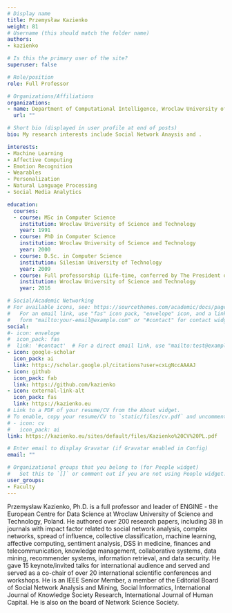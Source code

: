 ```yaml
---
# Display name
title: Przemysław Kazienko
weight: 81
# Username (this should match the folder name)
authors:
- kazienko

# Is this the primary user of the site?
superuser: false

# Role/position
role: Full Professor

# Organizations/Affiliations
organizations:
- name: Department of Computational Intelligence, Wroclaw University of Science and Technology
  url: ""

# Short bio (displayed in user profile at end of posts)
bio: My research interests include Social Network Anaysis and .

interests:
- Machine Learning
- Affective Computing
- Emotion Recognition
- Wearables
- Personalization
- Natural Language Processing
- Social Media Analytics

education:
  courses:
  - course: MSc in Computer Science
    institution: Wroclaw University of Science and Technology
    year: 1991
  - course: PhD in Computer Science
    institution: Wroclaw University of Science and Technology
    year: 2000
  - course: D.Sc. in Computer Science
    institution: Silesian University of Technology
    year: 2009
  - course: Full professorship (Life-time, conferred by The President of Republic of Poland)
    institution: Wroclaw University of Science and Technology
    year: 2016

# Social/Academic Networking
# For available icons, see: https://sourcethemes.com/academic/docs/page-builder/#icons
#   For an email link, use "fas" icon pack, "envelope" icon, and a link in the
#   form "mailto:your-email@example.com" or "#contact" for contact widget.
social:
#- icon: envelope
#  icon_pack: fas
#  link: '#contact'  # For a direct email link, use "mailto:test@example.org".
- icon: google-scholar
  icon_pack: ai
  link: https://scholar.google.pl/citations?user=cxLgNccAAAAJ
- icon: github
  icon_pack: fab
  link: https://github.com/kazienko
- icon: external-link-alt
  icon_pack: fas
  link: https://kazienko.eu
# Link to a PDF of your resume/CV from the About widget.
# To enable, copy your resume/CV to `static/files/cv.pdf` and uncomment the lines below.
# - icon: cv
#   icon_pack: ai
link: https://kazienko.eu/sites/default/files/Kazienko%20CV%20PL.pdf

# Enter email to display Gravatar (if Gravatar enabled in Config)
email: ""

# Organizational groups that you belong to (for People widget)
#   Set this to `[]` or comment out if you are not using People widget.
user_groups:
- Faculty
---
```

Przemysław Kazienko, Ph.D. is a full professor and leader of ENGINE - the European Centre for Data Science at 
Wroclaw University of Science and Technology, Poland. 
He authored over 200 research papers, including 38 in journals with impact factor related to social network analysis, 
complex networks, spread of influence, collective classification, machine learning, affective computing, sentiment 
analysis, DSS in medicine, finances and telecommunication, knowledge management, collaborative systems, data mining, 
recommender systems, information retrieval, and data security. He gave 15 keynote/invited talks for international 
audience and served and served as a co-chair of over 20 international scientific conferences and workshops. 
He is an IEEE Senior Member, a member of the Editorial Board of Social Network Analysis and Mining, Social Informatics, 
International Journal of Knowledge Society Research, International Journal of Human Capital. He is also on the board of 
Network Science Society.
